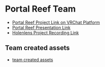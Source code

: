 # Portal Reef Team

* [Portal Reef Project Link on VRChat Platform](https://devpost.com/software/portal-reef)
* [Portal Reef Presentation Link](https://github.com/hrsun0118/Lego-Land-Project-MIT-Reality-Hack-2021/blob/main/Presentation/LegoLand%20Showcase%20Presentation.pptx)
* [Holenlens Project Recording Link]()

## Team created assets
* [team created assets]()
